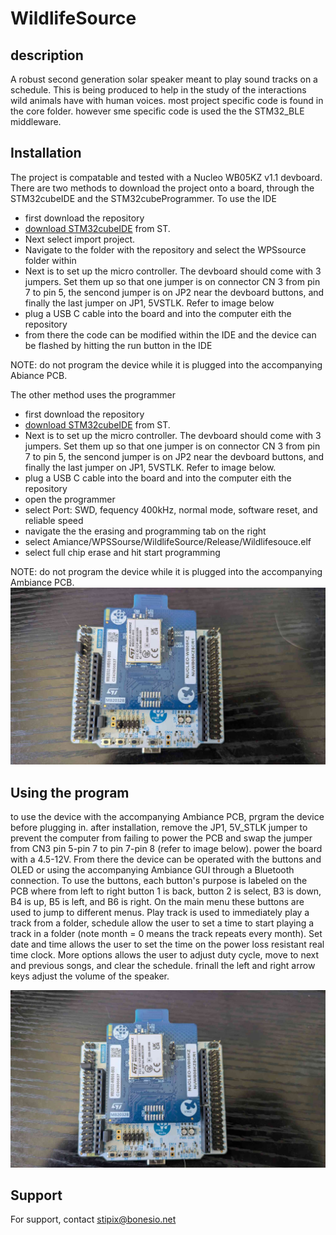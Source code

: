 # WildlifeSource

## description
A robust second generation solar speaker meant to play sound tracks on a schedule. This is being produced to help in the study of the interactions wild animals have with human voices. most project specific code is found in the core folder. however sme specific code is used the the STM32_BLE middleware.

## Installation

The project is compatable and tested with a Nucleo WB05KZ v1.1 devboard. There are two methods to download the project onto a board, through the STM32cubeIDE and the STM32cubeProgrammer. To use the IDE 
- first download the repository
- [download STM32cubeIDE](https://www.st.com/en/development-tools/stm32cubeide.html#get-software) from ST. 
- Next select import project. 
- Navigate to the folder with the repository and select the WPSsource folder within
- Next is to set up the micro controller. The devboard should come with 3 jumpers. Set them up so that one jumper is on connector CN 3 from pin 7 to pin 5, the sencond jumper is on JP2 near the devboard buttons, and finally the last jumper on JP1, 5VSTLK. Refer to image below
- plug a USB C cable into the board and into the computer eith the repository
- from there the code can be modified within the IDE and the device can be flashed by hitting the run button in the IDE

NOTE: do not program the device while it is plugged into the accompanying Abiance PCB.

The other method uses the programmer
- first download the repository
- [download STM32cubeIDE](https://www.st.com/en/development-tools/stm32cubeprog.html#get-software) from ST. 
- Next is to set up the micro controller. The devboard should come with 3 jumpers. Set them up so that one jumper is on connector CN 3 from pin 7 to pin 5, the sencond jumper is on JP2 near the devboard buttons, and finally the last jumper on JP1, 5VSTLK. Refer to image below.
- plug a USB C cable into the board and into the computer eith the repository
- open the programmer
- select Port: SWD, fequency 400kHz, normal mode, software reset, and reliable speed
- navigate the the erasing and programming tab on the right
- select Amiance/WPSSourse/WildlifeSource/Release/Wildlifesouce.elf
- select full chip erase and hit start programming

NOTE: do not program the device while it is plugged into the accompanying Ambiance PCB.
![alt text](./Images/NucleoReadToInstall.jpg)

## Using the program

to use the device with the accompanying Ambiance PCB, prgram the device before plugging in. after installation, remove the JP1, 5V_STLK jumper to prevent the computer from failing to power the PCB and swap the jumper from CN3 pin 5-pin 7 to pin 7-pin 8 (refer to image below). power the board with a 4.5-12V. From there the device can be operated with the buttons and OLED or using the accompanying Ambiance GUI through a Bluetooth connection. To use the buttons, each button's purpose is labeled on the PCB where from left to right button 1 is back, button 2 is select, B3 is down, B4 is up, B5 is left, and B6 is right. On the main menu these buttons are used to jump to different menus. Play track is used to immediately play a track from a folder, schedule allow the user to set a time to start playing a track in a folder (note month = 0 means the track repeats every month). Set date and time allows the user to set the time on the power loss resistant real time clock. More options allows the user to adjust duty cycle, move to next and previous songs, and clear the schedule. frinall the left and right arrow keys adjust the volume of the speaker.

![alt text](./Images/NucleoReadytoPlugIn.jpg)

## Support
For support, contact stipix@bonesio.net